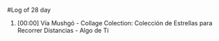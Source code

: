#Log of 28 day

1. [00:00] Vía Mushgó - Collage Colection: Colección de Estrellas para Recorrer Distancias - Algo de Ti
